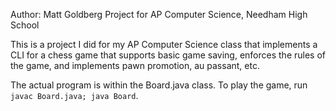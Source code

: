 Author: Matt Goldberg
Project for AP Computer Science, Needham High School

This is a project I did for my AP Computer Science class that implements a CLI for a chess game that supports basic game saving, enforces the rules of the game, and implements pawn promotion, au passant, etc.

The actual program is within the Board.java class.  To play the game, run `javac Board.java; java Board`.
